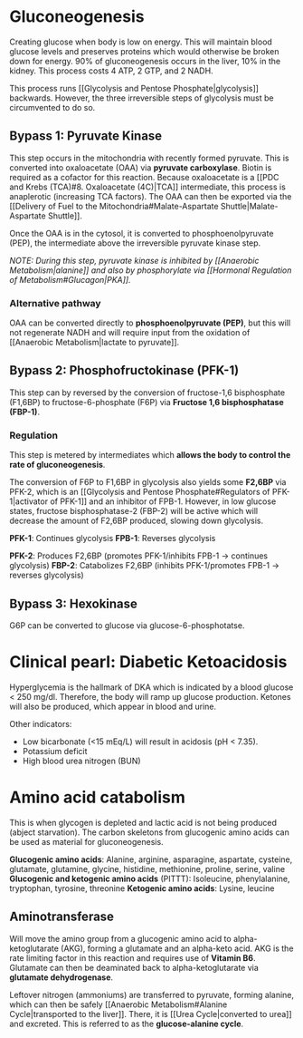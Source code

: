 # Gluconeogenesis
Creating glucose when body is low on energy. This will maintain blood glucose levels and preserves proteins which would otherwise be broken down for energy. 90% of gluconeogenesis occurs in the liver, 10% in the kidney. This process costs 4 ATP, 2 GTP, and 2 NADH.

This process runs [[Glycolysis and Pentose Phosphate|glycolysis]] backwards. However, the three irreversible steps of glycolysis must be circumvented to do so.
## Bypass 1: Pyruvate Kinase
This step occurs in the mitochondria with recently formed pyruvate. This is converted into oxaloacetate (OAA) via **pyruvate carboxylase**. Biotin is required as a cofactor for this reaction. Because oxaloacetate is a [[PDC and Krebs (TCA)#8. Oxaloacetate (4C)|TCA]] intermediate, this process is anaplerotic (increasing TCA factors). The OAA can then be exported via the [[Delivery of Fuel to the Mitochondria#Malate-Aspartate Shuttle|Malate-Aspartate Shuttle]].

Once the OAA is in the cytosol, it is converted to phosphoenolpyruvate (PEP), the intermediate above the irreversible pyruvate kinase step.

*NOTE: During this step, pyruvate kinase is inhibited by [[Anaerobic Metabolism|alanine]] and also by phosphorylate via [[Hormonal Regulation of Metabolism#Glucagon|PKA]].*
### Alternative pathway
OAA can be converted directly to **phosphoenolpyruvate (PEP)**, but this will not regenerate NADH and will require input from the oxidation of [[Anaerobic Metabolism|lactate to pyruvate]].
## Bypass 2: Phosphofructokinase (PFK-1)
This step can by reversed by the conversion of fructose-1,6 bisphosphate (F1,6BP) to fructose-6-phosphate (F6P) via **Fructose 1,6 bisphosphatase (FBP-1)**.
### Regulation
This step is metered by intermediates which **allows the body to control the rate of gluconeogenesis**.

The conversion of F6P to F1,6BP in glycolysis also yields some **F2,6BP** via PFK-2, which is an [[Glycolysis and Pentose Phosphate#Regulators of PFK-1|activator of PFK-1]] and an inhibitor of FPB-1. However, in low glucose states, fructose bisphosphatase-2 (FBP-2) will be active which will decrease the amount of F2,6BP produced, slowing down glycolysis.

**PFK-1**: Continues glycolysis
**FPB-1**: Reverses glycolysis

**PFK-2**: Produces F2,6BP (promotes PFK-1/inhibits FPB-1 → continues glycolysis)
**FBP-2**: Catabolizes F2,6BP (inhibits PFK-1/promotes FPB-1 → reverses glycolysis)
## Bypass 3: Hexokinase
G6P can be converted to glucose via glucose-6-phosphotatse.
# Clinical pearl: Diabetic Ketoacidosis
Hyperglycemia is the hallmark of DKA which is indicated by a blood glucose < 250 mg/dl. Therefore, the body will ramp up glucose production. Ketones will also be produced, which appear in blood and urine.

Other indicators:
- Low bicarbonate (<15 mEq/L) will result in acidosis (pH < 7.35).
- Potassium deficit
- High blood urea nitrogen (BUN)
# Amino acid catabolism
This is when glycogen is depleted and lactic acid is not being produced (abject starvation). The carbon skeletons from glucogenic amino acids can be used as material for gluconeogenesis.

**Glucogenic amino acids**: Alanine, arginine, asparagine, aspartate, cysteine, glutamate, glutamine, glycine, histidine, methionine, proline, serine, valine
**Glucogenic and ketogenic amino acids** (PITTT): Isoleucine, phenylalanine, tryptophan, tyrosine, threonine
**Ketogenic amino acids**: Lysine, leucine
## Aminotransferase
Will move the amino group from a glucogenic amino acid to alpha-ketoglutarate (AKG), forming a glutamate and an alpha-keto acid. AKG is the rate limiting factor in this reaction and requires use of **Vitamin B6**. Glutamate can then be deaminated back to alpha-ketoglutarate via **glutamate dehydrogenase**. 

Leftover nitrogen (ammoniums) are transferred to pyruvate, forming alanine, which can then be safely [[Anaerobic Metabolism#Alanine Cycle|transported to the liver]]. There, it is [[Urea Cycle|converted to urea]] and excreted. This is referred to as the **glucose-alanine cycle**.